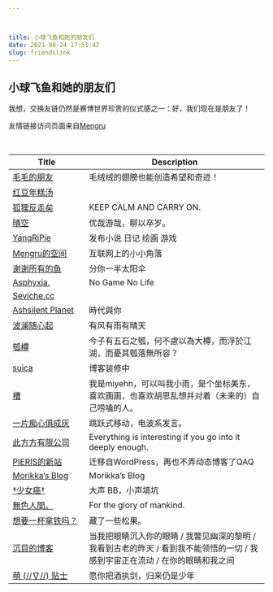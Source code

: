 ```yaml
---



title: 小球飞鱼和她的朋友们
date: 2021-08-24 17:51:42
slug: friendslink
---
```


## 小球飞鱼和她的朋友们

我想，交换友链仍然是赛博世界珍贵的仪式感之一：好，我们现在是朋友了！

友情链接访问页面来自[Mengru](https://mengru.space/)

<br>

<table>
<colgroup>
<col style="width: 175px">
<col style="width: 467px">
</colgroup>
<thead>
  <tr>
    <th>Title</th>
    <th>Description</th>
  </tr>
</thead>
<tbody>
  <tr>
    <td><a href="https://hugo-git-main-natherie.vercel.app/">毛毛的朋友</a></td>
    <td>毛绒绒的翅膀也能创造希望和奇迹！</td>
  </tr>
   <tr>
    <td><a href="https://bibli.info/">红豆年糕汤</a></td>
    <td></td>
  </tr>
  </tr>
   <tr>
    <td><a href="https://blog.southfox.me">狐狸反走矣</a></td>
    <td>KEEP CALM AND CARRY ON.</td>
  </tr>
  <tr>
    <td><a href="https://summerwasover.vercel.app/">晴空</a></td>
    <td>优哉游哉，聊以卒岁。</td>
  </tr>
  </tr>
   <tr>
    <td><a href="https://yangripie.com/">YangRiPie</a></td>
    <td>发布小说 日记 绘画 游戏</td>
  </tr>
   <tr>
    <td><a href="https://mengru.space/">Mengru的空间</a></td>
    <td>互联网上的小小角落</td>
  </tr>
  <tr>
    <td><a href="https://gregueria.vercel.app/#/">谢谢所有的鱼</a></td>
    <td>分你一半太阳伞</td>
  </tr>
  <tr>
    <td><a href="https://tantalum.life/">Asphyxia.</a></td>
    <td>No Game No Life</td>
  </tr>
   <tr>
    <td><a href="https://seviche.cc/blog/">Seviche.cc</a></td>
    <td></td>
  </tr>
  <tr>
    <td><a href="https://www.ashsilent.com/">Ashsilent Planet</a></td>
    <td>時代與你</td>
  </tr>
  <tr>
    <td><a href="https://randomwaves.space/">波澜随心起</a></td>
    <td>有风有雨有晴天</td>
  </tr>
  </tr>
   <tr>
    <td><a href="https://blog.dylanwu.space/">瓠樽</a></td>
    <td>今子有五石之瓠，何不慮以為大樽，而浮於江湖，而憂其瓠落無所容？</td>
  </tr>
  <tr>
    <td><a href="https://suicablog.cobaltkiss.blue/">suica</a></td>
    <td>博客装修中</td>
  </tr>
  <tr>
    <td class="tg-gcwe"><a href="https://miyehn.me/blog/">槽</a></td>
    <td class="tg-1s0b">我是miyehn，可以叫我小雨，是个坐标美东，喜欢画画，也喜欢胡思乱想并对着（未来的）自己唠嗑的人。</td>
  </tr>
  <tr>
    <td class="tg-rjzb"><a href="https://akaito.xyz/">一片痴心俱成灰</a></td>
    <td class="tg-7yig">跳跃式移动，电波系发言。</td>
  </tr>
  <tr>
    <td class="tg-gcwe"><a href="https://blog.konata.co/">此方方有限公司</a></td>
    <td class="tg-1s0b">Everything is interesting if you go into it deeply enough.</td>
  </tr>
  <tr>
    <td><a href="https://archive.pieris05.com/">PIERIS的新站</a></td>
    <td>迁移自WordPress，再也不弄动态博客了QAQ</td>
  </tr>
  <tr>
    <td><a href="https://morikka.me/#blog">Morikka’s Blog</a></td>
    <td>Morikka’s Blog</td>
  </tr>
  <tr>
    <td class="tg-rjzb"><a href="https://co5.me/">†少女癌†</a></td>
    <td class="tg-7yig">大声 BB，小声填坑</td>
  </tr>
  <tr>
    <td><a href="https://4o.cx/">無色人間。</a></td>
    <td>For the glory of mankind.</td>
  </tr>
  <tr>
    <td><a href="https://sunnky99.github.io/">想要一杯拿铁吗？</a></td>
    <td>藏了一些松果。</td>
  </tr>
  <tr>
    <td><a href="https://blog.mysto.cyou/">沉目的博客</a></td>
    <td>当我把眼睛沉入你的眼睛 / 我瞥见幽深的黎明 / 我看到古老的昨天 / 看到我不能领悟的一切 / 我感到宇宙正在流动 / 在你的眼睛和我之间</td>
  </tr>
  <tr>
    <td><a href="https://moe.tips/">萌 (//∇//) 贴士</a></td>
    <td>愿你把酒执剑，归来仍是少年</td>
  </tr>
</tbody>
</table>


